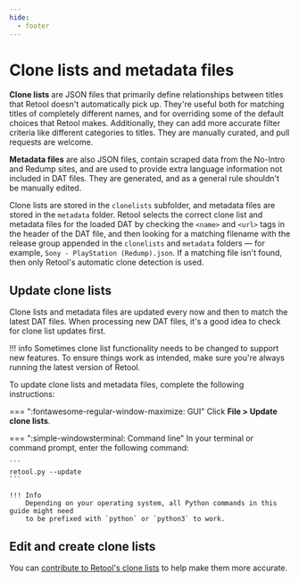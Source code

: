 ```yaml
---
hide:
  - footer
---
```


# Clone lists and metadata files

**Clone lists** are JSON files that primarily define relationships between titles that
Retool doesn't automatically pick up. They're useful both for matching titles of
completely different names, and for overriding some of the default choices that Retool
makes. Additionally, they can add more accurate filter criteria like different categories
to titles. They are manually curated, and pull requests are welcome.

**Metadata files** are also JSON files, contain scraped data from the No-Intro and Redump
sites, and are used to provide extra language information not included in DAT files. They
are generated, and as a general rule shouldn't be manually edited.

Clone lists are stored in the `clonelists` subfolder, and metadata files are stored in the
`metadata` folder. Retool selects the correct clone list and metadata files for the loaded
DAT by checking the `<name>` and `<url>` tags in the header of the DAT file,
and then looking for a matching filename with the release group appended in the
`clonelists` and `metadata` folders &mdash; for example,
`Sony - PlayStation (Redump).json`. If a matching file isn't found, then only Retool's
automatic clone detection is used.

## Update clone lists

Clone lists and metadata files are updated every now and then to match the latest DAT
files. When processing new DAT files, it's a good idea to check for clone list updates
first.

!!! info
    Sometimes clone list functionality needs to be changed to support new features. To
    ensure things work as intended, make sure you're always running the latest version of
    Retool.

To update clone lists and metadata files, complete the following instructions:

=== ":fontawesome-regular-window-maximize: GUI"
    Click **File > Update clone lists**.

=== ":simple-windowsterminal: Command line"
    In your terminal or command prompt, enter the following command:

    ```
    retool.py --update
    ```

    !!! Info
        Depending on your operating system, all Python commands in this guide might need
        to be prefixed with `python` or `python3` to work.

## Edit and create clone lists

You can [contribute to Retool's clone lists](contribute-clone-lists.md) to help make them
more accurate.
